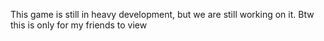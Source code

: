 This game is still in heavy development, but we are still working on it.
Btw this is only for my friends to view
